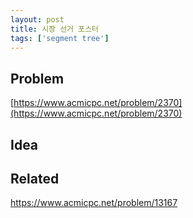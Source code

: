 ```yaml
---
layout: post
title: 시장 선거 포스터
tags: ['segment tree']
---
```

## Problem

[https://www.acmicpc.net/problem/2370](https://www.acmicpc.net/problem/2370)

## Idea


## Related

https://www.acmicpc.net/problem/13167
